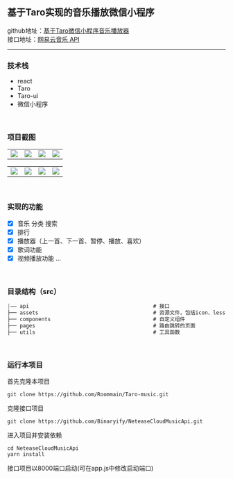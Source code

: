 ## 基于Taro实现的音乐播放微信小程序

github地址：[基于Taro微信小程序音乐播放器](https://github.com/Roommain/Taro-music)  
接口地址：[网易云音乐 API](https://binaryify.github.io/NeteaseCloudMusicApi/#/)
<hr/>

### 技术栈
 - react 
 - Taro
 - Taro-ui
 - 微信小程序

<br/>

### 项目截图
<table>
	 <tr>
        <td><img src='https://img-blog.csdnimg.cn/20190308124144379.gif'></img></td>
        <td><img src='https://img-blog.csdnimg.cn/20190308124247852.gif'></img></td>
        <td><img src='https://img-blog.csdnimg.cn/20190308134737187.gif'></img></td>
         <td><img src='https://img-blog.csdnimg.cn/20190308134901875.gif'></img></td>
    </tr>
</table>
<table>
	 <tr>
        <td><img src='https://img-blog.csdnimg.cn/2019030813592034.png'></img></td>
        <td><img src='https://img-blog.csdnimg.cn/20190308140452717.gif'></img></td>
        <td><img src='https://img-blog.csdnimg.cn/20190308141114131.gif'></img></td>
        <td><img src='https://img-blog.csdnimg.cn/20190308140526928.gif'></img></td>
    </tr>
</table>

<br/>


### 实现的功能
- [x] 音乐 分类 搜索
- [x] 排行
- [x] 播放器（上一首、下一首、暂停、播放、喜欢）
- [x] 歌词功能
- [x] 视频播放功能
 ...
<br/>

### 目录结构（src）

```javascript
|—— api                                        # 接口
├── assets                                     # 资源文件，包括icon、less公共文件                     
├── components                                 # 自定义组件
├── pages                                      # 路由跳转的页面
├── utils                                      # 工具函数                          
```

<br/>


### 运行本项目
首先克隆本项目

```shell
git clone https://github.com/Roommain/Taro-music.git
```


克隆接口项目

```shell
git clone https://github.com/Binaryify/NeteaseCloudMusicApi.git
```

进入项目并安装依赖

```
cd NeteaseCloudMusicApi
yarn install 
```

接口项目以8000端口启动(可在app.js中修改启动端口)

<br/>


<br/>

